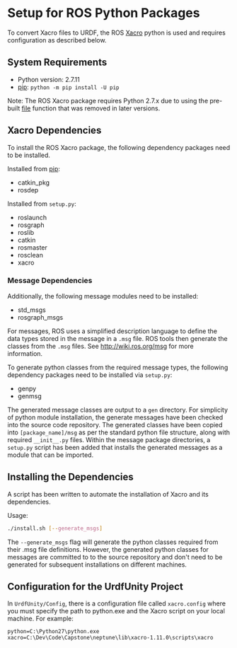 # Setup for ROS Python Packages

To convert Xacro files to URDF, the ROS [Xacro](http://wiki.ros.org/xacro) python is used and requires configuration as described below.

## System Requirements

* Python version: 2.7.11
* [pip](https://pip.pypa.io/en/stable/): `python -m pip install -U pip`

Note: The ROS Xacro package requires Python 2.7.x due to using the pre-built [file](https://docs.python.org/2/library/functions.html#file) function that was removed in later versions.

## Xacro Dependencies

To install the ROS Xacro package, the following dependency packages need to be installed.

Installed from [pip](https://pip.pypa.io/en/stable/):

* catkin_pkg
* rosdep

Installed from `setup.py`:

* roslaunch
* rosgraph
* roslib
* catkin
* rosmaster
* rosclean
* xacro

### Message Dependencies

Additionally, the following message modules need to be installed:

* std_msgs
* rosgraph_msgs

For messages, ROS uses a simplified description language to define the data types stored in the message in a `.msg` file.  ROS tools then generate the classes from the `.msg` files.  See http://wiki.ros.org/msg for more information.

To generate python classes from the required message types, the following dependency packages need to be installed via `setup.py`:

* genpy
* genmsg

The generated message classes are output to a `gen` directory.  For simplicity of python module installation, the generate messages have been checked into the source code repository.  The generated classes have been copied into `[package_name]/msg` as per the standard python file structure, along with required `__init__.py` files. Within the message package directories, a `setup.py` script has been added that installs the generated messages as a module that can be imported.

## Installing the Dependencies

A script has been written to automate the installation of Xacro and its dependencies.

Usage:
```bash
./install.sh [--generate_msgs]
```

The `--generate_msgs` flag will generate the python classes required from their .msg file definitions.  However, the generated python classes for messages are committed to to the source repository and don't need to be generated for subsequent installations on different machines.

## Configuration for the UrdfUnity Project

In `UrdfUnity/Config`, there is a configuration file called `xacro.config` where you must specify the path to python.exe and the Xacro script on your local machine.  For example:

```
python=C:\Python27\python.exe
xacro=C:\Dev\Code\Capstone\neptune\lib\xacro-1.11.0\scripts\xacro
```
